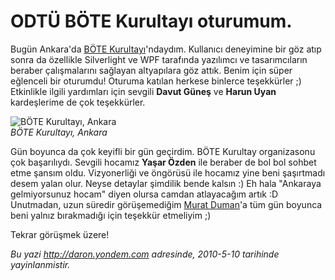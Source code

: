 # ODTÜ BÖTE Kurultayı oturumum.
Bugün Ankara'da [BÖTE Kurultayı](http://botekurultayi.com/)'ndaydım.
Kullanıcı deneyimine bir göz atıp sonra da özellikle Silverlight ve WPF
tarafında yazılımcı ve tasarımcıların beraber çalışmalarını sağlayan
altyapılara göz attık. Benim için süper eğlenceli bir oturumdu! Oturuma
katılan herkese binlerce teşekkürler ;) Etkinlikle ilgili yardımları
için sevgili **Davut Güneş** ve **Harun Uyan** kardeşlerime de çok
teşekkürler.

![BÖTE Kurultayı,
Ankara](media/ODTU_BOTE_Kurultayi_oturumum/09052010_1.jpg)\
*BÖTE Kurultayı, Ankara*

Gün boyunca da çok keyifli bir gün geçirdim. BÖTE Kurultay organizasonu
çok başarılıydı. Sevgili hocamız **Yaşar Özden** ile beraber de bol bol
sohbet etme şansım oldu. Vizyonerliği ve öngörüsü ile hocamız yine beni
şaşırtmadı desem yalan olur. Neyse detaylar şimdilik bende kalsın :) Eh
hala "Ankaraya gelmiyorsunuz hocam" diyen olursa camdan atlayacağım
artık :D Unutmadan, uzun süredir görüşemediğim [Murat
Duman](http://www.muratduman.net/)'a tüm gün boyunca beni yalnız
bırakmadığı için teşekkür etmeliyim ;)

Tekrar görüşmek üzere!



*Bu yazi http://daron.yondem.com adresinde, 2010-5-10 tarihinde yayinlanmistir.*
